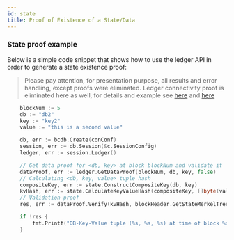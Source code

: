 ```yaml
---
id: state
title: Proof of Existence of a State/Data
---
```

### State proof example
Below is a simple code snippet that shows how to use the ledger API in order to generate a state existence proof:
>Please pay attention, for presentation purpose, all results and error handling, except proofs were eliminated.
Ledger connectivity proof is eliminated here as well, for details and example see [here](../proofs#ledger-connectivity-proof) and [here](ledger)

```go
    blockNum := 5
	db := "db2"
	key := "key2"
	value := "this is a second value"

	db, err := bcdb.Create(conConf)
    session, err := db.Session(&c.SessionConfig)
    ledger, err := session.Ledger()

	// Get data proof for <db, key> at block blockNum and validate it
	dataProof, err := ledger.GetDataProof(blockNum, db, key, false)
	// Calculating <db, key, value> tuple hash
	compositeKey, err := state.ConstructCompositeKey(db, key)
	kvHash, err := state.CalculateKeyValueHash(compositeKey, []byte(value))
	// Validation proof
	res, err := dataProof.Verify(kvHash, blockHeader.GetStateMerkelTreeRootHash(), false)

    if !res {
        fmt.Printf("DB-Key-Value tuple (%s, %s, %s) at time of block %d is not part of ledger\n", db, key, value, txReceipt.Header.BaseHeader.Number)
    }
```